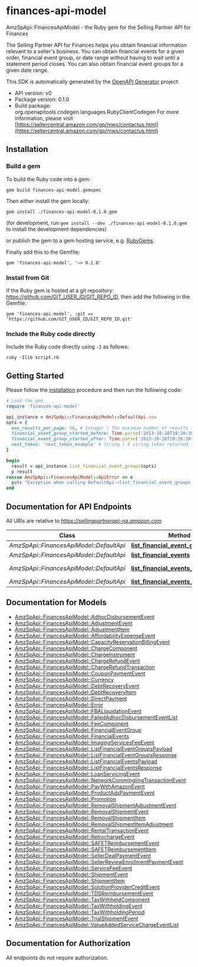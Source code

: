 # finances-api-model

AmzSpApi::FinancesApiModel - the Ruby gem for the Selling Partner API for Finances

The Selling Partner API for Finances helps you obtain financial information relevant to a seller's business. You can obtain financial events for a given order, financial event group, or date range without having to wait until a statement period closes. You can also obtain financial event groups for a given date range.

This SDK is automatically generated by the [OpenAPI Generator](https://openapi-generator.tech) project:

- API version: v0
- Package version: 0.1.0
- Build package: org.openapitools.codegen.languages.RubyClientCodegen
For more information, please visit [https://sellercentral.amazon.com/gp/mws/contactus.html](https://sellercentral.amazon.com/gp/mws/contactus.html)

## Installation

### Build a gem

To build the Ruby code into a gem:

```shell
gem build finances-api-model.gemspec
```

Then either install the gem locally:

```shell
gem install ./finances-api-model-0.1.0.gem
```

(for development, run `gem install --dev ./finances-api-model-0.1.0.gem` to install the development dependencies)

or publish the gem to a gem hosting service, e.g. [RubyGems](https://rubygems.org/).

Finally add this to the Gemfile:

    gem 'finances-api-model', '~> 0.1.0'

### Install from Git

If the Ruby gem is hosted at a git repository: https://github.com/GIT_USER_ID/GIT_REPO_ID, then add the following in the Gemfile:

    gem 'finances-api-model', :git => 'https://github.com/GIT_USER_ID/GIT_REPO_ID.git'

### Include the Ruby code directly

Include the Ruby code directly using `-I` as follows:

```shell
ruby -Ilib script.rb
```

## Getting Started

Please follow the [installation](#installation) procedure and then run the following code:

```ruby
# Load the gem
require 'finances-api-model'

api_instance = AmzSpApi::FinancesApiModel::DefaultApi.new
opts = {
  max_results_per_page: 56, # Integer | The maximum number of results to return per page. If the response exceeds the maximum number of transactions or 10 MB, the API responds with 'InvalidInput'.
  financial_event_group_started_before: Time.parse('2013-10-20T19:20:30+01:00'), # Time | A date used for selecting financial event groups that opened before (but not at) a specified date and time, in ISO 8601 format. The date-time  must be later than FinancialEventGroupStartedAfter and no later than two minutes before the request was submitted. If FinancialEventGroupStartedAfter and FinancialEventGroupStartedBefore are more than 180 days apart, no financial event groups are returned.
  financial_event_group_started_after: Time.parse('2013-10-20T19:20:30+01:00'), # Time | A date used for selecting financial event groups that opened after (or at) a specified date and time, in ISO 8601 format. The date-time must be no later than two minutes before the request was submitted.
  next_token: 'next_token_example' # String | A string token returned in the response of your previous request.
}

begin
  result = api_instance.list_financial_event_groups(opts)
  p result
rescue AmzSpApi::FinancesApiModel::ApiError => e
  puts "Exception when calling DefaultApi->list_financial_event_groups: #{e}"
end

```

## Documentation for API Endpoints

All URIs are relative to *https://sellingpartnerapi-na.amazon.com*

Class | Method | HTTP request | Description
------------ | ------------- | ------------- | -------------
*AmzSpApi::FinancesApiModel::DefaultApi* | [**list_financial_event_groups**](docs/DefaultApi.md#list_financial_event_groups) | **GET** /finances/v0/financialEventGroups | 
*AmzSpApi::FinancesApiModel::DefaultApi* | [**list_financial_events**](docs/DefaultApi.md#list_financial_events) | **GET** /finances/v0/financialEvents | 
*AmzSpApi::FinancesApiModel::DefaultApi* | [**list_financial_events_by_group_id**](docs/DefaultApi.md#list_financial_events_by_group_id) | **GET** /finances/v0/financialEventGroups/{eventGroupId}/financialEvents | 
*AmzSpApi::FinancesApiModel::DefaultApi* | [**list_financial_events_by_order_id**](docs/DefaultApi.md#list_financial_events_by_order_id) | **GET** /finances/v0/orders/{orderId}/financialEvents | 


## Documentation for Models

 - [AmzSpApi::FinancesApiModel::AdhocDisbursementEvent](docs/AdhocDisbursementEvent.md)
 - [AmzSpApi::FinancesApiModel::AdjustmentEvent](docs/AdjustmentEvent.md)
 - [AmzSpApi::FinancesApiModel::AdjustmentItem](docs/AdjustmentItem.md)
 - [AmzSpApi::FinancesApiModel::AffordabilityExpenseEvent](docs/AffordabilityExpenseEvent.md)
 - [AmzSpApi::FinancesApiModel::CapacityReservationBillingEvent](docs/CapacityReservationBillingEvent.md)
 - [AmzSpApi::FinancesApiModel::ChargeComponent](docs/ChargeComponent.md)
 - [AmzSpApi::FinancesApiModel::ChargeInstrument](docs/ChargeInstrument.md)
 - [AmzSpApi::FinancesApiModel::ChargeRefundEvent](docs/ChargeRefundEvent.md)
 - [AmzSpApi::FinancesApiModel::ChargeRefundTransaction](docs/ChargeRefundTransaction.md)
 - [AmzSpApi::FinancesApiModel::CouponPaymentEvent](docs/CouponPaymentEvent.md)
 - [AmzSpApi::FinancesApiModel::Currency](docs/Currency.md)
 - [AmzSpApi::FinancesApiModel::DebtRecoveryEvent](docs/DebtRecoveryEvent.md)
 - [AmzSpApi::FinancesApiModel::DebtRecoveryItem](docs/DebtRecoveryItem.md)
 - [AmzSpApi::FinancesApiModel::DirectPayment](docs/DirectPayment.md)
 - [AmzSpApi::FinancesApiModel::Error](docs/Error.md)
 - [AmzSpApi::FinancesApiModel::FBALiquidationEvent](docs/FBALiquidationEvent.md)
 - [AmzSpApi::FinancesApiModel::FailedAdhocDisbursementEventList](docs/FailedAdhocDisbursementEventList.md)
 - [AmzSpApi::FinancesApiModel::FeeComponent](docs/FeeComponent.md)
 - [AmzSpApi::FinancesApiModel::FinancialEventGroup](docs/FinancialEventGroup.md)
 - [AmzSpApi::FinancesApiModel::FinancialEvents](docs/FinancialEvents.md)
 - [AmzSpApi::FinancesApiModel::ImagingServicesFeeEvent](docs/ImagingServicesFeeEvent.md)
 - [AmzSpApi::FinancesApiModel::ListFinancialEventGroupsPayload](docs/ListFinancialEventGroupsPayload.md)
 - [AmzSpApi::FinancesApiModel::ListFinancialEventGroupsResponse](docs/ListFinancialEventGroupsResponse.md)
 - [AmzSpApi::FinancesApiModel::ListFinancialEventsPayload](docs/ListFinancialEventsPayload.md)
 - [AmzSpApi::FinancesApiModel::ListFinancialEventsResponse](docs/ListFinancialEventsResponse.md)
 - [AmzSpApi::FinancesApiModel::LoanServicingEvent](docs/LoanServicingEvent.md)
 - [AmzSpApi::FinancesApiModel::NetworkComminglingTransactionEvent](docs/NetworkComminglingTransactionEvent.md)
 - [AmzSpApi::FinancesApiModel::PayWithAmazonEvent](docs/PayWithAmazonEvent.md)
 - [AmzSpApi::FinancesApiModel::ProductAdsPaymentEvent](docs/ProductAdsPaymentEvent.md)
 - [AmzSpApi::FinancesApiModel::Promotion](docs/Promotion.md)
 - [AmzSpApi::FinancesApiModel::RemovalShipmentAdjustmentEvent](docs/RemovalShipmentAdjustmentEvent.md)
 - [AmzSpApi::FinancesApiModel::RemovalShipmentEvent](docs/RemovalShipmentEvent.md)
 - [AmzSpApi::FinancesApiModel::RemovalShipmentItem](docs/RemovalShipmentItem.md)
 - [AmzSpApi::FinancesApiModel::RemovalShipmentItemAdjustment](docs/RemovalShipmentItemAdjustment.md)
 - [AmzSpApi::FinancesApiModel::RentalTransactionEvent](docs/RentalTransactionEvent.md)
 - [AmzSpApi::FinancesApiModel::RetrochargeEvent](docs/RetrochargeEvent.md)
 - [AmzSpApi::FinancesApiModel::SAFETReimbursementEvent](docs/SAFETReimbursementEvent.md)
 - [AmzSpApi::FinancesApiModel::SAFETReimbursementItem](docs/SAFETReimbursementItem.md)
 - [AmzSpApi::FinancesApiModel::SellerDealPaymentEvent](docs/SellerDealPaymentEvent.md)
 - [AmzSpApi::FinancesApiModel::SellerReviewEnrollmentPaymentEvent](docs/SellerReviewEnrollmentPaymentEvent.md)
 - [AmzSpApi::FinancesApiModel::ServiceFeeEvent](docs/ServiceFeeEvent.md)
 - [AmzSpApi::FinancesApiModel::ShipmentEvent](docs/ShipmentEvent.md)
 - [AmzSpApi::FinancesApiModel::ShipmentItem](docs/ShipmentItem.md)
 - [AmzSpApi::FinancesApiModel::SolutionProviderCreditEvent](docs/SolutionProviderCreditEvent.md)
 - [AmzSpApi::FinancesApiModel::TDSReimbursementEvent](docs/TDSReimbursementEvent.md)
 - [AmzSpApi::FinancesApiModel::TaxWithheldComponent](docs/TaxWithheldComponent.md)
 - [AmzSpApi::FinancesApiModel::TaxWithholdingEvent](docs/TaxWithholdingEvent.md)
 - [AmzSpApi::FinancesApiModel::TaxWithholdingPeriod](docs/TaxWithholdingPeriod.md)
 - [AmzSpApi::FinancesApiModel::TrialShipmentEvent](docs/TrialShipmentEvent.md)
 - [AmzSpApi::FinancesApiModel::ValueAddedServiceChargeEventList](docs/ValueAddedServiceChargeEventList.md)


## Documentation for Authorization

 All endpoints do not require authorization.

